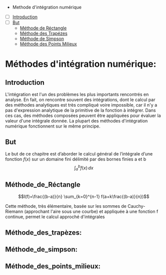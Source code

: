 - Methode d'intégration numérique

- [ ] [Introduction](#Introduction)
- [ ] [But](#But)
  - [Méthode de Réctangle](#Méthode_de_Réctangle)
  - [Méthode des Trapézes](#Méthode_des_trapèzes)
  - [Méthode de Simpson](#Méthode_de_simpson)
  - [Méthode des Points Milieux](#Méthode_des_points_milieux)

# Méthodes d'intégration numérique:
## Introduction
L'intégration est l'un des problèmes les plus importants rencontrés en analyse. En fait, on rencontre souvent des intégrations, dont le calcul par des méthodes analytiques est très compliqué voire impossible, car il n'y a pas d'expression analytique de la primitive de la fonction à intégrer. Dans ces cas, des méthodes composées peuvent être appliquées pour évaluer la valeur d'une intégrale donnée. La plupart des méthodes d'intégration numérique fonctionnent sur le même principe.

## But
Le but de ce chapitre est d’aborder le calcul général de l’intégrale d’une fonction $f(x)$ sur un domaine fini délimité par des bornes finies a et b
$$\int_a^b f(x) \,dx$$

## Méthode_de_Réctangle

$$I(f)=\frac{(b-a)}{n} \sum_{k=0}^{n-1} f(a+k\frac{(b-a)}{n})$$

Cette méthode, très élémentaire, basée sur les sommes de Cauchy-Riemann (approchant l'aire sous une courbe) et appliquée à une fonction f continue, permet le calcul approché d'intégrales 



## Méthode_des_trapèzes:

## Méthode_de_simpson:
 
## Méthode_des_points_milieux:
